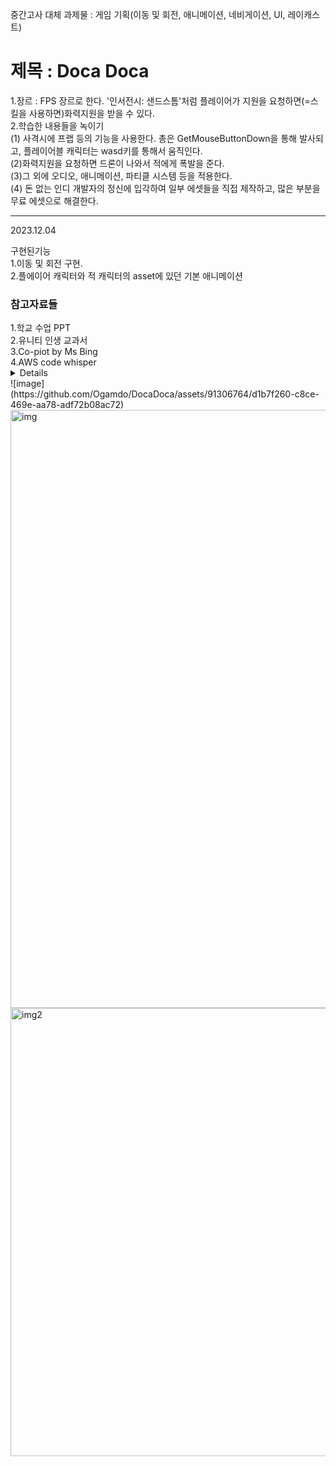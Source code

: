 


중간고사 대체 과제물 : 게임 기획(이동 및 회전, 애니메이션, 네비게이션, UI, 레이캐스트)<br>

<h1>제목 : Doca Doca</h1>

1.장르 : FPS 장르로 한다. '인서전시: 샌드스톰'처럼 플레이어가 지원을 요청하면(=스킬을 사용하면)화력지원을 받을 수 있다. <br>
2.학습한 내용들을 녹이기 <br>
(1) 사격시에 프랩 등의 기능을 사용한다. 총은 GetMouseButtonDown을 통해 발사되고, 플레이어블 캐릭터는 wasd키를 통해서 움직인다.<br>
(2)화력지원을 요청하면 드론이 나와서 적에게 폭발을 준다.<br>
(3)그 외에 오디오, 애니메이션, 파티클 시스템 등을 적용한다.<br>
(4) 돈 없는 인디 개발자의 정신에 입각하여 일부 에셋들을 직접 제작하고, 많은 부분을 무료 에셋으로 해결한다. 



<hr>
2023.12.04 
<p>구현된기능<Br>
1.이동 및 회전 구현. <br>
2.플에이어 캐릭터와 적 캐릭터의 asset에 있던 기본 애니메이션</p>
<h3>참고자료들</h3>
1.학교 수업 PPT <br>
2.유니티 인생 교과서<br>
3.Co-piot by Ms Bing<br>
4.AWS code whisper<br>

<details>In English
1. Genre: It's an FPS genre. Like "Insertion: Sandstorm", if a player asks for support (= skill use) you can get thermal support. <br>
2. contents <br>
(1) Use functions such as fraps when shooting. Guns are fired through GetMouseButtonDown, and the playable character moves through the wasd key.<br>
(2)If you ask for fire support, the drone comes out and gives the enemy an explosion.<br>
(3)Additionally, audio, animation, and particle systems are applied.<br>
(4) Based on the spirit of a cashless indie developer, some esets are produced by themselves, and much of them are solved with free esets.
</details>
![image](https://github.com/Ogamdo/DocaDoca/assets/91306764/d1b7f260-c8ce-469e-aa78-adf72b08ac72)

<img width="957" alt="img" src="https://github.com/Ogamdo/DocaDoca/assets/91306764/b0a6137b-560f-49cf-a9bb-a681d82a5a7d">
<img width="717" alt="img2" src="https://github.com/Ogamdo/DocaDoca/assets/91306764/8c864784-2a80-49cf-a5be-eb81728ca54b">

